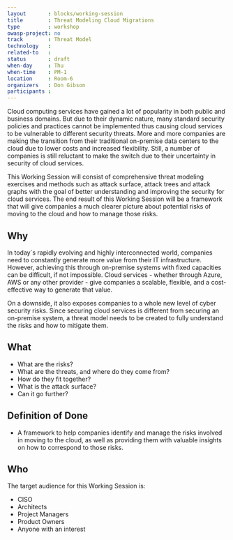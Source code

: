 ```yaml
---
layout       : blocks/working-session
title        : Threat Modeling Cloud Migrations
type         : workshop
owasp-project: no
track        : Threat Model
technology   :
related-to   :
status       : draft
when-day     : Thu
when-time    : PM-1
location     : Room-6
organizers   : Don Gibson
participants :
---
```


Cloud computing services have gained a lot of popularity in both public and business domains. But due to their dynamic nature, many standard security policies and practices cannot be implemented thus causing cloud services to be vulnerable to different security threats.
More and more companies are making the transition from their traditional on-premise data centers to the cloud due to lower costs and increased flexibility. Still, a number of companies is still reluctant to make the switch due to their uncertainty in security of cloud services.

This Working Session will consist of comprehensive threat modeling exercises and methods such as attack surface, attack trees and attack graphs with the goal of better understanding and improving the security for cloud services. The end result of this Working Session will be a framework that will give companies a much clearer picture about potential risks of moving to the cloud and how to manage those risks.


## Why

In today´s rapidly evolving and highly interconnected world, companies need to constantly generate more value from their IT infrastructure. However, achieving this through on-premise systems with fixed capacities can be difficult, if not impossible. Cloud services - whether through Azure, AWS or any other provider - give companies a scalable, flexible, and a cost-effective way to generate that value.

On a downside, it also exposes companies to a whole new level of cyber security risks. Since securing cloud services is different from securing an on-premise system, a threat model needs to be created to fully understand the risks and how to mitigate them.


## What

- What are the risks?
- What are the threats, and where do they come from?
- How do they fit together?
- What is the attack surface?
- Can it go further?

## Definition of Done

- A framework to help companies identify and manage the risks involved in moving to the cloud, as well as providing them with valuable insights on how to correspond to those risks.

## Who

The target audience for this Working Session is:

- CISO
- Architects
- Project Managers 
- Product Owners 
- Anyone with an interest
